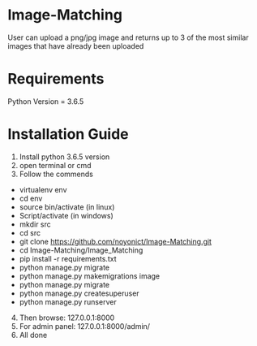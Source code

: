 # Image-Matching
User can upload a png/jpg image and returns up to 3 of the most similar images that have already been uploaded

# Requirements
Python Version = 3.6.5

# Installation Guide
1. Install python 3.6.5 version
2. open terminal or cmd
3. Follow the commends
- virtualenv env
- cd env
- source bin/activate (in linux)
- Script/activate (in windows)
- mkdir src
- cd src
- git clone https://github.com/noyonict/Image-Matching.git
- cd Image-Matching/Image_Matching
- pip install -r requirements.txt
- python manage.py migrate
- python manage.py makemigrations image
- python manage.py migrate
- python manage.py createsuperuser
- python manage.py runserver
4. Then browse: 127.0.0.1:8000
5. For admin panel: 127.0.0.1:8000/admin/
6. All done
